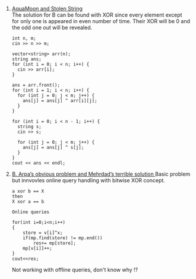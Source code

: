 1. [AquaMoon and Stolen String](https://codeforces.com/contest/1546/problem/B) <br>
    The solution for B can be found with XOR since every element except for only one is appeared in even number of time. 
    Their XOR will be 0 and the odd one out will be revealed. 
    
    ```
    int n, m;
    cin >> n >> m;

    vector<string> arr(n);
    string ans;
    for (int i = 0; i < n; i++) {
      cin >> arr[i];
    }

    ans = arr.front();
    for (int i = 1; i < n; i++) {
      for (int j = 0; j < m; j++) {
        ans[j] = ans[j] ^ arr[i][j];
      }
    }

    for (int i = 0; i < n - 1; i++) {
      string s;
      cin >> s;

      for (int j = 0; j < m; j++) {
        ans[j] = ans[j] ^ s[j];
      }
    }
    cout << ans << endl;

    ```

2. [B. Arpa’s obvious problem and Mehrdad’s terrible solution
](https://codeforces.com/contest/742/problem/B) Basic problem but innvovles online query handling with bitwise XOR concept. 
    ```
    a xor b == X
    then
    X xor a == b
    ```
    
    `Online queries`
    
    ```
    for(int i=0;i<n;i++)
	{
		store = v[i]^x;
		if(mp.find(store) != mp.end())
			res+= mp[store];
		mp[v[i]]++;
	}
	cout<<res;
    ```
    Not working with offline queries, don't know why !?
